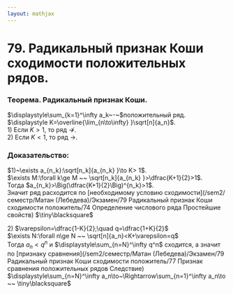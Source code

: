 ```yaml
---  
layout: mathjax  
---  
```

  
# 79. Радикальный признак Коши сходимости положительных рядов.  
  
### Теорема. Радикальный признак Коши.  
$\displaystyle\sum_{k=1}^\infty a_k~-~$положительный ряд. $\displaystyle K=\overline{\lim_{n\to\infty} }\sqrt[n]{a_n}$.  
$1)$ Если $K>1$, то ряд $\not\to$.  
$2)$ Если $K<1$, то ряд $\to$.  
  
### Доказательство:  
$1)~\exists a_{n_k}:\sqrt[n_k]{a_{n_k} }\to K> 1$.  
$\exists M:\forall k\ge M ~~ \sqrt[n_k]{a_{n_k} }>\dfrac{K+1}{2}>1$.  
Тогда $a_{n_k}>\Big(\dfrac{K+1}{2}\Big)^{n_k}>1$.  
Значит ряд расходится по [необходимому условию сходимости](/sem2/семестр/Матан (Лебедева)/Экзамен/79 Радикальный признак Коши сходимости положитель/74 Определение числового ряда Простейшие свойств)  $\tiny\blacksquare$  
  
$2)$ $\varepsilon=\dfrac{1-K}{2};\quad q=\dfrac{1+K}{2}$  
$\exists N:\forall n\ge N ~~ \sqrt[n]{a_n}<K+\varepsilon=q$  
Тогда $a_n<q^n$ и $\displaystyle\sum_{n=N}^\infty q^n$ сходится, а значит по [признаку сравнения](/sem2/семестр/Матан (Лебедева)/Экзамен/79 Радикальный признак Коши сходимости положитель/77 Признак сравнения положительных рядов Следствие)  
$\displaystyle\sum_{n=N}^\infty a_n\to~\Rightarrow\sum_{n=1}^\infty a_n\to ~~ \tiny\blacksquare$  
